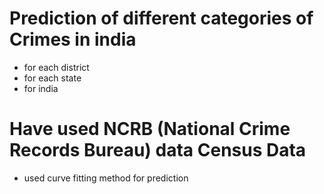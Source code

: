 # Prediction of different categories of Crimes in india
* for each district
* for each state
* for india

# Have used NCRB (National Crime Records Bureau) data Census Data
* used curve fitting method for prediction
